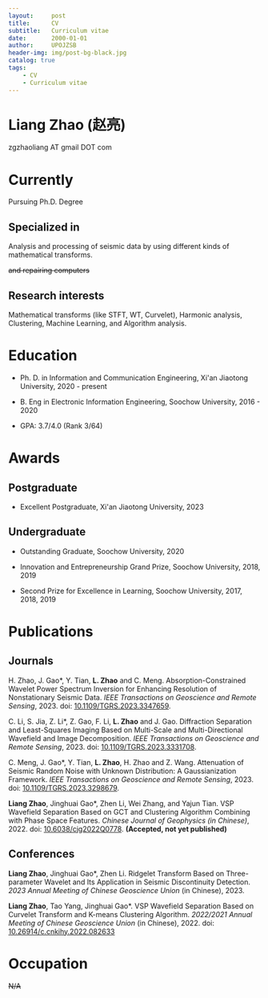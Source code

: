 ```yaml
---
layout:     post
title:      CV
subtitle:   Curriculum vitae
date:       2000-01-01
author:     UPOJZSB
header-img: img/post-bg-black.jpg
catalog: true
tags:
    - CV
    - Curriculum vitae
---
```


# Liang Zhao (赵亮)

zgzhaoliang AT gmail DOT com

# Currently

Pursuing Ph.D. Degree

## Specialized in

Analysis and processing of seismic data by using different kinds of mathematical transforms.

~~and repairing computers~~

## Research interests

Mathematical transforms (like STFT, WT, Curvelet), Harmonic analysis, Clustering, Machine Learning, and Algorithm analysis.

# Education

- Ph. D. in Information and Communication Engineering, Xi'an Jiaotong University, 2020 - present

- B. Eng in Electronic Information Engineering, Soochow University, 2016 - 2020

 - GPA: 3.7/4.0 (Rank 3/64)

# Awards

## Postgraduate

- Excellent Postgraduate, Xi'an Jiaotong University, 2023

## Undergraduate

- Outstanding Graduate, Soochow University, 2020

- Innovation and Entrepreneurship Grand Prize, Soochow University, 2018, 2019

- Second Prize for Excellence in Learning, Soochow University, 2017, 2018, 2019

# Publications

## Journals

H. Zhao, J. Gao\*, Y. Tian, **L. Zhao** and C. Meng. Absorption-Constrained Wavelet Power Spectrum Inversion for Enhancing Resolution of Nonstationary Seismic Data. *IEEE Transactions on Geoscience and Remote Sensing*, 2023. doi: [10.1109/TGRS.2023.3347659](https://doi.org/10.1109/TGRS.2023.3347659).


C. Li, S. Jia, Z. Li\*, Z. Gao, F. Li, **L. Zhao** and J. Gao. Diffraction Separation and Least-Squares Imaging Based on Multi-Scale and Multi-Directional Wavefield and Image Decomposition. *IEEE Transactions on Geoscience and Remote Sensing*, 2023. doi: [10.1109/TGRS.2023.3331708](https://doi.org/10.1109/TGRS.2023.3331708).


C. Meng, J. Gao\*, Y. Tian, **L. Zhao**, H. Zhao and Z. Wang. Attenuation of Seismic Random Noise with Unknown Distribution: A Gaussianization Framework. *IEEE Transactions on Geoscience and Remote Sensing*, 2023. doi: [10.1109/TGRS.2023.3298679](https://doi.org/10.1109/TGRS.2023.3298679).


**Liang Zhao**, Jinghuai Gao\*, Zhen Li, Wei Zhang, and Yajun Tian. VSP Wavefield Separation Based on GCT and Clustering Algorithm Combining with Phase Space Features. *Chinese Journal of Geophysics (in Chinese)*, 2022. doi: [10.6038/cjg2022Q0778](https://doi.org/10.6038/cjg2022Q0778). **(Accepted, not yet published)**

## Conferences

**Liang Zhao**, Jinghuai Gao\*, Zhen Li. Ridgelet Transform Based on Three-parameter Wavelet and Its Application in Seismic Discontinuity Detection. *2023 Annual Meeting of Chinese Geoscience Union* (in Chinese), 2023.

**Liang Zhao**, Tao Yang, Jinghuai Gao\*. VSP Wavefield Separation Based on Curvelet Transform and K-means Clustering Algorithm. *2022/2021 Annual Meeting of Chinese Geoscience Union* (in Chinese), 2022. doi: [10.26914/c.cnkihy.2022.082633](https://kns.cnki.net/kcms2/article/abstract?v=JhhVyKSVrEjmNnO2xihevKPc6KavGOF8Xbn1ul6uQU_zsosiSuj4a6R4BvNjaujw95brhhn54ITpW32q77i7po5CFU5C0RJWfg78ooQ_8oa_a5J0oabTxvFODJqNDa7OAfE2jbLdI1U3ySIFah3BfQ==&uniplatform=NZKPT&language=CHS)


# Occupation

~~N/A~~

